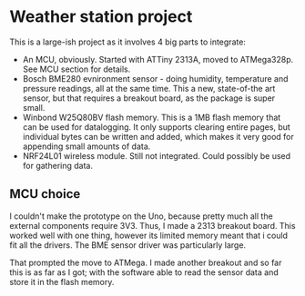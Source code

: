 # Weather station project

This is a large-ish project as it involves 4 big parts to integrate:

* An MCU, obviously. Started with ATTiny 2313A, moved to ATMega328p. See MCU section for details.
* Bosch BME280 evnironment sensor - doing humidity, temperature and pressure readings, all at the same time. This a new, state-of-the art sensor, but that requires a breakout board, as the package is super small.
* Winbond W25Q80BV flash memory. This is a 1MB flash memory that can be used for datalogging. It only supports clearing entire pages, but individual bytes can be written and added, which makes it very good for appending small amounts of data.
* NRF24L01 wireless module. Still not integrated. Could possibly be used for gathering data.

## MCU choice

I couldn't make the prototype on the Uno, because pretty much all the external components require 3V3. Thus, I made a 2313 breakout board.
This worked well with one thing, however its limited memory meant that i could fit all the drivers. The BME sensor driver was particularly large.

That prompted the move to ATMega. I made another breakout and so far this is as far as I got; with the software able to read the sensor data and store it in the flash memory.
